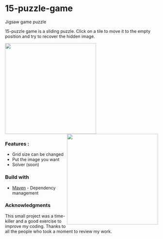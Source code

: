 # 15-puzzle-game
Jigsaw game puzzle

15-puzzle game is a sliding puzzle. Click on a tile to move it to the empty position and try to recover the hidden image.

<img src="https://github.com/vesran/15-puzzle-game/blob/master/src/main/resources/bird.png" width="300"> <img src="https://github.com/vesran/15-puzzle-game/blob/master/src/main/resources/bird_mixed.png" width="300" align='right'>

### Features : 
* Grid size can be changed
* Put the image you want
* Solver (soon)

### Build with
* <a href='https://maven.apache.org/'>Maven</a> - Dependency management

### Acknowledgments
This small project was a time-killer and a good exercise to improve my coding. Thanks to all the people who took a moment 
to review my work.
